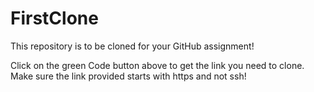# FirstClone
This repository is to be cloned for your GitHub assignment!

Click on the green Code button above to get the link you need to clone. Make sure the link provided starts with https and not ssh!
